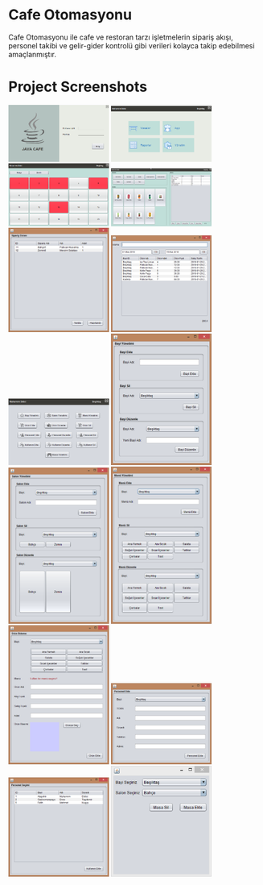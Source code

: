 # Cafe Otomasyonu
Cafe Otomasyonu ile cafe ve restoran tarzı işletmelerin sipariş akışı, personel takibi ve gelir-gider kontrolü gibi verileri kolayca takip edebilmesi amaçlanmıştır.

# Project Screenshots
<p>
<a href="https://github.com/enestasdemir/CafeOtomasyonu/blob/master/screenshots/1.png" target="_blank">
<img src="https://github.com/enestasdemir/CafeOtomasyonu/blob/master/screenshots/1.png" width="200" style="max-width:100%;"></a>
  
<a href="https://github.com/enestasdemir/CafeOtomasyonu/blob/master/screenshots/2.png" target="_blank">
<img src="https://github.com/enestasdemir/CafeOtomasyonu/blob/master/screenshots/2.png" width="200" style="max-width:100%;"></a>

<a href="https://github.com/enestasdemir/CafeOtomasyonu/blob/master/screenshots/3.png" target="_blank">
<img src="https://github.com/enestasdemir/CafeOtomasyonu/blob/master/screenshots/3.png" width="200" style="max-width:100%;"></a>

<a href="https://github.com/enestasdemir/CafeOtomasyonu/blob/master/screenshots/4.png" target="_blank">
<img src="https://github.com/enestasdemir/CafeOtomasyonu/blob/master/screenshots/4.png" width="200" style="max-width:100%;"></a>

<a href="https://github.com/enestasdemir/CafeOtomasyonu/blob/master/screenshots/5.png" target="_blank">
<img src="https://github.com/enestasdemir/CafeOtomasyonu/blob/master/screenshots/5.png" width="200" style="max-width:100%;"></a>

<a href="https://github.com/enestasdemir/CafeOtomasyonu/blob/master/screenshots/6.png" target="_blank">
<img src="https://github.com/enestasdemir/CafeOtomasyonu/blob/master/screenshots/6.png" width="200" style="max-width:100%;"></a>

<a href="https://github.com/enestasdemir/CafeOtomasyonu/blob/master/screenshots/7.png" target="_blank">
<img src="https://github.com/enestasdemir/CafeOtomasyonu/blob/master/screenshots/7.png" width="200" style="max-width:100%;"></a>

<a href="https://github.com/enestasdemir/CafeOtomasyonu/blob/master/screenshots/8.png" target="_blank">
<img src="https://github.com/enestasdemir/CafeOtomasyonu/blob/master/screenshots/8.png" width="200" style="max-width:100%;"></a>

<a href="https://github.com/enestasdemir/CafeOtomasyonu/blob/master/screenshots/9.png" target="_blank">
<img src="https://github.com/enestasdemir/CafeOtomasyonu/blob/master/screenshots/9.png" width="200" style="max-width:100%;"></a>

<a href="https://github.com/enestasdemir/CafeOtomasyonu/blob/master/screenshots/10.png" target="_blank">
<img src="https://github.com/enestasdemir/CafeOtomasyonu/blob/master/screenshots/10.png" width="200" style="max-width:100%;"></a>

<a href="https://github.com/enestasdemir/CafeOtomasyonu/blob/master/screenshots/11.png" target="_blank">
<img src="https://github.com/enestasdemir/CafeOtomasyonu/blob/master/screenshots/11.png" width="200" style="max-width:100%;"></a>

<a href="https://github.com/enestasdemir/CafeOtomasyonu/blob/master/screenshots/12.png" target="_blank">
<img src="https://github.com/enestasdemir/CafeOtomasyonu/blob/master/screenshots/12.png" width="200" style="max-width:100%;"></a>

<a href="https://github.com/enestasdemir/CafeOtomasyonu/blob/master/screenshots/13.png" target="_blank">
<img src="https://github.com/enestasdemir/CafeOtomasyonu/blob/master/screenshots/13.png" width="200" style="max-width:100%;"></a>

<a href="https://github.com/enestasdemir/CafeOtomasyonu/blob/master/screenshots/14.png" target="_blank">
<img src="https://github.com/enestasdemir/CafeOtomasyonu/blob/master/screenshots/14.png" width="200" style="max-width:100%;"></a>
</p>
